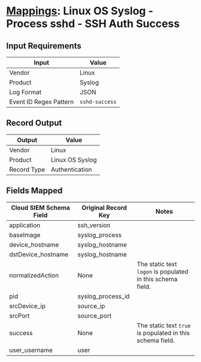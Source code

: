 # [Mappings](README.md): Linux OS Syslog - Process sshd - SSH Auth Success

## Input Requirements

|Input|Value|
|-----|-----|
|Vendor|Linux|
|Product|Syslog|
|Log Format|JSON|
|Event ID Regex Pattern|`sshd-success`|

## Record Output

|Output|Value|
|------|-----|
|Vendor|Linux|
|Product|Linux OS Syslog|
|Record Type|Authentication|

## Fields Mapped

|Cloud SIEM Schema Field|Original Record Key|Notes|
|-----------------------|-------------------|-----|
|application|ssh_version||
|baseImage|syslog_process||
|device_hostname|syslog_hostname||
|dstDevice_hostname|syslog_hostname||
|normalizedAction|None|The static text `logon` is populated in this schema field.|
|pid|syslog_process_id||
|srcDevice_ip|source_ip||
|srcPort|source_port||
|success|None|The static text `true` is populated in this schema field.|
|user_username|user||

